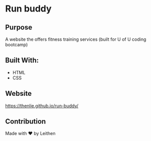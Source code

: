 # Run buddy

## Purpose
A website the offers fitness training services (built for U of U coding bootcamp)

## Built With:
* HTML
* CSS

## Website
https://thenlie.github.io/run-buddy/

## Contribution
Made with ❤️ by Leithen 
